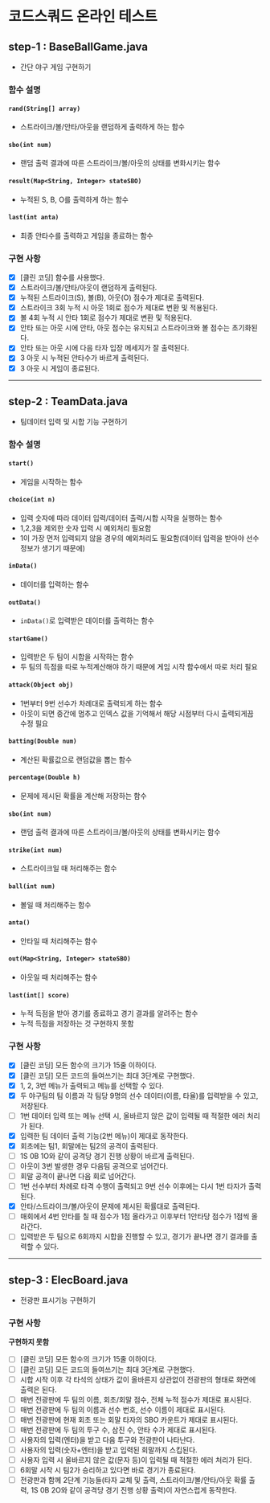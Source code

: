 # 코드스쿼드 온라인 테스트
## step-1 : BaseBallGame.java
 - 간단 야구 게임 구현하기
### 함수 설명  
#### `rand(String[] array)` 
 - 스트라이크/볼/안타/아웃을 랜덤하게 출력하게 하는 함수  
#### `sbo(int num)`        
 - 랜덤 출력 결과에 따른 스트라이크/볼/아웃의 상태를 변화시키는 함수  
#### `result(Map<String, Integer> stateSBO)`
 - 누적된 S, B, O를 출력하게 하는 함수   
#### `last(int anta)`     
 - 최종 안타수를 출력하고 게임을 종료하는 함수  
  
### 구현 사항  
  - [X] [클린 코딩] 함수를 사용했다.  
  - [X]  스트라이크/볼/안타/아웃이 랜덤하게 출력된다.  
  - [X] 누적된 스트라이크(S), 볼(B), 아웃(O) 점수가 제대로 출력된다.  
  - [X] 스트라이크 3회 누적 시 아웃 1회로 점수가 제대로 변환 및 적용된다.  
  - [X] 볼 4회 누적 시 안타 1회로 점수가 제대로 변환 및 적용된다.  
  - [X] 안타 또는 아웃 시에 안타, 아웃 점수는 유지되고 스트라이크와 볼 점수는 초기화된다.  
  - [X] 안타 또는 아웃 시에 다음 타자 입장 메세지가 잘 출력된다.  
  - [X] 3 아웃 시 누적된 안타수가 바르게 출력된다.  
  - [X] 3 아웃 시 게임이 종료된다.  
  ***  
## step-2 : TeamData.java
 - 팀데이터 입력 및 시합 기능 구현하기  
### 함수 설명  
#### `start()` 
- 게임을 시작하는 함수  
####  `choice(int n)` 
- 입력 숫자에 따라 데이터 입력/데이터 출력/시합 시작을 실행하는 함수  
- 1,2,3을 제외한 숫자 입력 시 예외처리 필요함  
- 1이 가장 먼저 입력되지 않을 경우의 예외처리도 필요함(데이터 입력을 받아야 선수 정보가 생기기 때문에)  
#### `inData()` 
- 데이터를 입력하는 함수  
#### `outData()` 
-  `inData()`로 입력받은 데이터를 출력하는 함수  
####  `startGame()` 
- 입력받은 두 팀이 시합을 시작하는 함수  
- 두 팀의 득점을 따로 누적계산해야 하기 때문에 게임 시작 함수에서 따로 처리 필요  
#### `attack(Object obj)` 
- 1번부터 9번 선수가 차례대로 출력되게 하는 함수  
- 아웃이 되면 중간에 멈추고 인덱스 값을 기억해서 해당 시점부터 다시 출력되게끔 수정 필요  
#### `batting(Double num)` 
- 계산된 확률값으로 랜덤값을 뽑는 함수  
#### `percentage(Double h)` 
- 문제에 제시된 확률을 계산해 저장하는 함수  
#### `sbo(int num)` 
- 랜덤 출력 결과에 따른 스트라이크/볼/아웃의 상태를 변화시키는 함수  
#### `strike(int num)` 
- 스트라이크일 때 처리해주는 함수  
#### `ball(int num)` 
- 볼일 때 처리해주는 함수  
#### `anta()` 
- 안타일 때 처리해주는 함수  
#### `out(Map<String, Integer> stateSBO)`
- 아웃일 때 처리해주는 함수  
#### `last(int[] score)` 
- 누적 득점을 받아 경기를 종료하고 경기 결과를 알려주는 함수  
- 누적 득점을 저장하는 것 구현하지 못함  
### 구현 사항  
  - [X] [클린 코딩] 모든 함수의 크기가 15줄 이하이다.  
  - [X] [클린 코딩] 모든 코드의 들여쓰기는 최대 3단계로 구현했다.  
  - [X] 1, 2, 3번 메뉴가 출력되고 메뉴를 선택할 수 있다.  
  - [X] 두 야구팀의 팀 이름과 각 팀당 9명의 선수 데이터(이름, 타율)를 입력받을 수 있고, 저장된다.  
  - [ ] 1번 데이터 입력 또는 메뉴 선택 시, 올바르지 않은 값이 입력될 때 적절한 에러 처리가 된다.  
  - [X] 입력한 팀 데이터 출력 기능(2번 메뉴)이 제대로 동작한다.  
  - [X] 회초에는 팀1, 회말에는 팀2의 공격이 출력된다.  
  - [ ] 1S 0B 1O와 같이 공격당 경기 진행 상황이 바르게 출력된다.  
  - [ ] 아웃이 3번 발생한 경우 다음팀 공격으로 넘어간다.  
  - [ ] 회말 공격이 끝나면 다음 회로 넘어간다.  
  - [ ] 1번 선수부터 차례로 타격 수행이 출력되고 9번 선수 이후에는 다시 1번 타자가 출력된다.  
  - [X] 안타/스트라이크/볼/아웃이 문제에 제시된 확률대로 출력된다.  
  - [ ] 매회에서 4번 안타를 칠 때 점수가 1점 올라가고 이후부터 1안타당 점수가 1점씩 올라간다.  
  - [ ] 입력받은 두 팀으로 6회까지 시합을 진행할 수 있고, 경기가 끝나면 경기 결과를 출력할 수 있다.  
  ***  
## step-3 : ElecBoard.java
 - 전광판 표시기능 구현하기  
### 구현 사항  
  **구현하지 못함**  
  - [ ] [클린 코딩] 모든 함수의 크기가 15줄 이하이다.  
  - [ ] [클린 코딩] 모든 코드의 들여쓰기는 최대 3단계로 구현했다.  
  - [ ] 시합 시작 이후 각 타석의 상태가 값이 올바른지 상관없이 전광판의 형태로 화면에 출력은 된다.  
  - [ ] 매번 전광판에 두 팀의 이름, 회초/회말 점수, 전체 누적 점수가 제대로 표시된다.  
  - [ ] 매번 전광판에 두 팀의 이름과 선수 번호, 선수 이름이 제대로 표시된다.  
  - [ ] 매번 전광판에 현재 회초 또는 회말 타자의 SBO 카운트가 제대로 표시된다.  
  - [ ] 매번 전광판에 두 팀의 투구 수, 삼진 수, 안타 수가 제대로 표시된다.  
  - [ ] 사용자의 입력(엔터)을 받고 다음 투구와 전광판이 나타난다.  
  - [ ] 사용자의 입력(숫자+엔터)을 받고 입력된 회말까지 스킵된다.  
  - [ ] 사용자 입력 시 올바르지 않은 값(문자 등)이 입력될 때 적절한 에러 처리가 된다.  
  - [ ] 6회말 시작 시 팀2가 승리하고 있다면 바로 경기가 종료된다.  
  - [ ] 전광판과 함께 2단계 기능들(타자 교체 및 출력, 스트라이크/볼/안타/아웃 확률 출력, 1S 0B 2O와 같이 공격당 경기 진행 상황 출력)이 자연스럽게 동작한다.  
